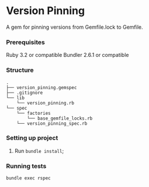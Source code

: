 # Version Pinning

A gem for pinning versions from Gemfile.lock to Gemfile.

### Prerequisites

Ruby 3.2 or compatible
Bundler 2.6.1 or compatible

### Structure

```
.
├── version_pinning.gemspec
├── .gitignore
└── lib
    └── version_pinning.rb
└── spec
    └── factories
        └── base_gemfile_locks.rb
    └── version_pinning_spec.rb
```

### Setting up project

1. Run `bundle install`;

### Running tests

```
bundle exec rspec
```
